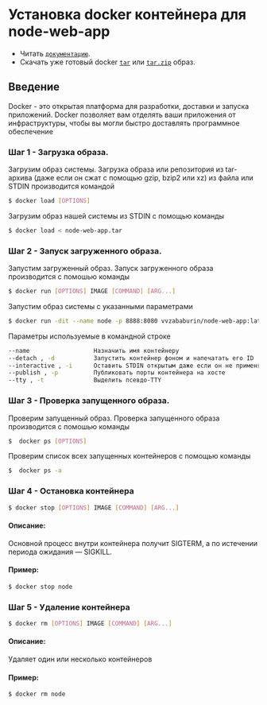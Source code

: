 
# Установка docker контейнера для node-web-app
- Читать [`документацию`](https://nodejs.org/ru/docs/guides/nodejs-docker-webapp).
- Скачать уже готовый docker [`tar`](https://wdevioxa.org/downloads/node-web-app.tar) или [`tar.zip`](https://wdevioxa.org/downloads/node-web-app.tar.zip) образ.

## Введение
Docker - это открытая платформа для разработки, доставки и запуска приложений. Docker позволяет вам отделять ваши приложения от инфраструктуры, чтобы вы могли быстро доставлять программное обеспечение

### Шаг 1 - Загрузка образа.
Загрузим образ системы. Загрузка образа или репозитория из tar-архива (даже если он сжат с помощью gzip, bzip2 или xz) из файла или STDIN производится командой

```bash
$ docker load [OPTIONS]
```
Загрузим образ нашей системы из STDIN с помощью команды

```bash
$ docker load < node-web-app.tar
```
### Шаг 2 - Запуск загруженного образа.
Запустим загруженный образ. Запуск загруженного образа производится с помошью команды

```bash
$ docker run [OPTIONS] IMAGE [COMMAND] [ARG...]
```
Запустим образ системы с указанными параметрами

```bash
$ docker run -dit --name node -p 8888:8080 vvzababurin/node-web-app:latest
```
Параметры используемые в командной строке

```bash
--name                  Назначить имя контейнеру
--detach , -d           Запустить контейнер фоном и напечатать его ID
--interactive , -i      Оставить STDIN открытым даже если он не применяется
--publish , -p          Публиковать порты контейнера на хосте
--tty , -t              Выделить псевдо-TTY
```

### Шаг 3 - Проверка запущенного образа.
Проверим запущенный образ. Проверка запущенного образа производится с помошью команды

```bash
$  docker ps [OPTIONS]
```
Проверим список всех запущенных контейнеров с помощью команды

```bash
$  docker ps -a
```
### Шаг 4 - Остановка контейнера
```bash
$ docker stop [OPTIONS] IMAGE [COMMAND] [ARG...]
```
#### Описание:
Основной процесс внутри контейнера получит SIGTERM, а по истечении периода ожидания — SIGKILL.

#### Пример:
```bash
$ docker stop node
```

### Шаг 5 - Удаление контейнера
```bash
$ docker rm [OPTIONS] IMAGE [COMMAND] [ARG...]
```

#### Описание:
Удаляет один или несколько контейнеров

#### Пример:
```bash
$ docker rm node
```
